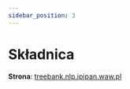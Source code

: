 ```yaml
---
sidebar_position: 3
---
```


# Składnica


__Strona__: [treebank.nlp.ipipan.waw.pl](http://treebank.nlp.ipipan.waw.pl/)
